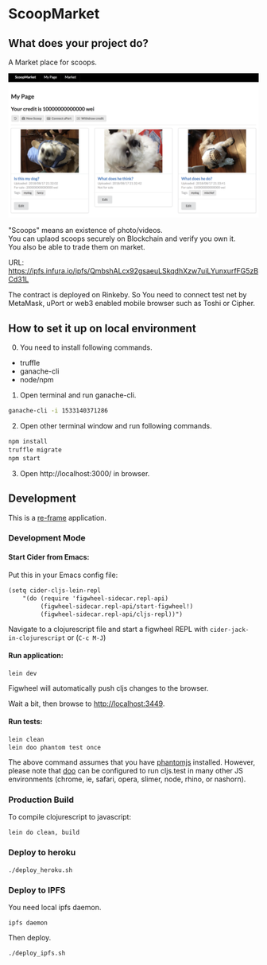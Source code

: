 # ScoopMarket

## What does your project do?

A Market place for scoops.

![Screenshot](screenshot.png)

"Scoops" means an existence of photo/videos.  
You can uplaod scoops securely on Blockchain and verify you own it.  
You also be able to trade them on market.

URL: https://ipfs.infura.io/ipfs/QmbshALcx92gsaeuLSkqdhXzw7uiLYunxurfFG5zBCd31L

The contract is deployed on Rinkeby.
So You need to connect test net by MetaMask, uPort or web3 enabled mobile browser such as Toshi or Cipher.

## How to set it up on local environment

0. You need to install following commands.

* truffle
* ganache-cli
* node/npm

1. Open terminal and run ganache-cli.

```sh
ganache-cli -i 1533140371286
```

2. Open other terminal window and run following commands.

```sh
npm install
truffle migrate
npm start
```

3. Open http://localhost:3000/ in browser.

## Development

This is a [re-frame](https://github.com/Day8/re-frame) application.

### Development Mode

#### Start Cider from Emacs:

Put this in your Emacs config file:

```
(setq cider-cljs-lein-repl
    "(do (require 'figwheel-sidecar.repl-api)
         (figwheel-sidecar.repl-api/start-figwheel!)
         (figwheel-sidecar.repl-api/cljs-repl))")
```

Navigate to a clojurescript file and start a figwheel REPL with `cider-jack-in-clojurescript` or (`C-c M-J`)

#### Run application:

```
lein dev
```

Figwheel will automatically push cljs changes to the browser.

Wait a bit, then browse to [http://localhost:3449](http://localhost:3449).

#### Run tests:

```
lein clean
lein doo phantom test once
```

The above command assumes that you have [phantomjs](https://www.npmjs.com/package/phantomjs) installed. However, please note that [doo](https://github.com/bensu/doo) can be configured to run cljs.test in many other JS environments (chrome, ie, safari, opera, slimer, node, rhino, or nashorn).

### Production Build

To compile clojurescript to javascript:

```
lein do clean, build
```

### Deploy to heroku

```
./deploy_heroku.sh
```

### Deploy to IPFS

You need local ipfs daemon.

```
ipfs daemon
```

Then deploy.

```
./deploy_ipfs.sh
```
